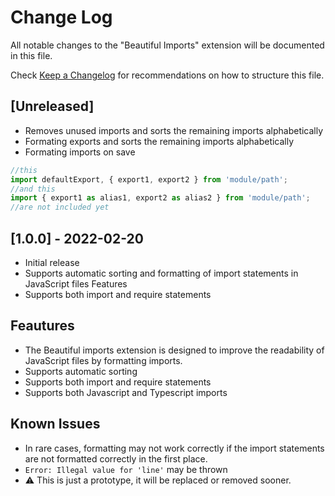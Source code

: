 # Change Log

All notable changes to the "Beautiful Imports" extension will be documented in this file.

Check [Keep a Changelog](http://keepachangelog.com/) for recommendations on how to structure this file.

## [Unreleased]

- Removes unused imports and sorts the remaining imports alphabetically
- Formating exports and sorts the remaining imports alphabetically
- Formating imports on save

```typescript
//this
import defaultExport, { export1, export2 } from 'module/path';
//and this
import { export1 as alias1, export2 as alias2 } from 'module/path';
//are not included yet
```

## [1.0.0] - 2022-02-20

- Initial release
- Supports automatic sorting and formatting of import statements in JavaScript files
Features
- Supports both import and require statements

## Feautures

- The Beautiful imports extension is designed to improve the readability of JavaScript files by formatting imports.
- Supports automatic sorting
- Supports both import and require statements
- Supports both Javascript and Typescript imports

## Known Issues

- In rare cases, formatting may not work correctly if the import statements are not formatted correctly in the first place.
- `Error: Illegal value for 'line'` may be thrown
- ⚠️ This is  just a prototype, it will be replaced or removed sooner.